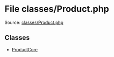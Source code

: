 File classes/Product.php
=========

Source: [classes/Product.php](https://github.com/PrestaShop/PrestaShop/blob/1.6.0.14/classes/Product.php)


Classes
-------

* [ProductCore](class.ProductCore.md)

